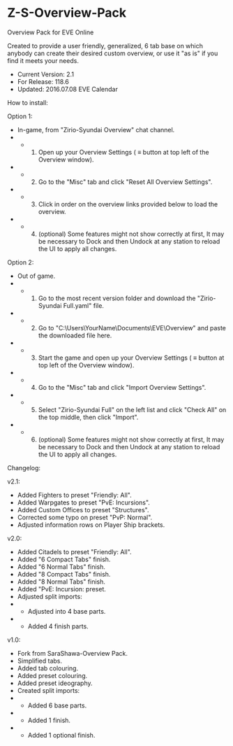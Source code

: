 # Z-S-Overview-Pack
Overview Pack for EVE Online

Created to provide a user friendly, generalized, 6 tab base on which anybody can create their desired custom overview, or use it "as is" if you find it meets your needs.

- Current Version: 2.1
- For Release: 118.6
- Updated: 2016.07.08 EVE Calendar

How to install:

Option 1: 
- In-game, from "Zirio-Syundai Overview" chat channel.
- -  1) Open up your Overview Settings ( ≡ button at top left of the Overview window).
- -  2) Go to the "Misc" tab and click "Reset All Overview Settings".
- -  3) Click in order on the overview links provided below to load the overview.
- -  4) (optional) Some features might not show correctly at first, It may be necessary to Dock and then Undock at any station to reload the UI to apply all changes.

Option 2:
- Out of game.
- - 1) Go to the most recent version folder and download the "Zirio-Syundai Full.yaml" file.
- - 2) Go to "C:\Users\YourName\Documents\EVE\Overview" and paste the downloaded file here.
- - 3) Start the game and open up your Overview Settings ( ≡ button at top left of the Overview window).
- - 4) Go to the "Misc" tab and click "Import Overview Settings".
- - 5) Select "Zirio-Syundai Full" on the left list and click "Check All" on the top middle, then click "Import".
- - 6) (optional) Some features might not show correctly at first, It may be necessary to Dock and then Undock at any station to reload the UI to apply all changes.

Changelog:

v2.1:
- Added Fighters to preset "Friendly: All".
- Added Warpgates to preset "PvE: Incursions".
- Added Custom Offices to preset "Structures".
- Corrected some typo on preset "PvP: Normal".
- Adjusted information rows on Player Ship brackets.

v2.0:
- Added Citadels to preset "Friendly: All".
- Added "6 Compact Tabs" finish.
- Added "6 Normal Tabs" finish.
- Added "8 Compact Tabs" finish.
- Added "8 Normal Tabs" finish.
- Added "PvE: Incursion: preset.
- Adjusted split imports:
- - Adjusted into 4 base parts.
- - Added 4 finish parts.

v1.0:
- Fork from SaraShawa-Overview Pack.
- Simplified tabs.
- Added tab colouring.
- Added preset colouring.
- Added preset ideography.
- Created split imports:
- - Added 6 base parts.
- - Added 1 finish.
- - Added 1 optional finish.

